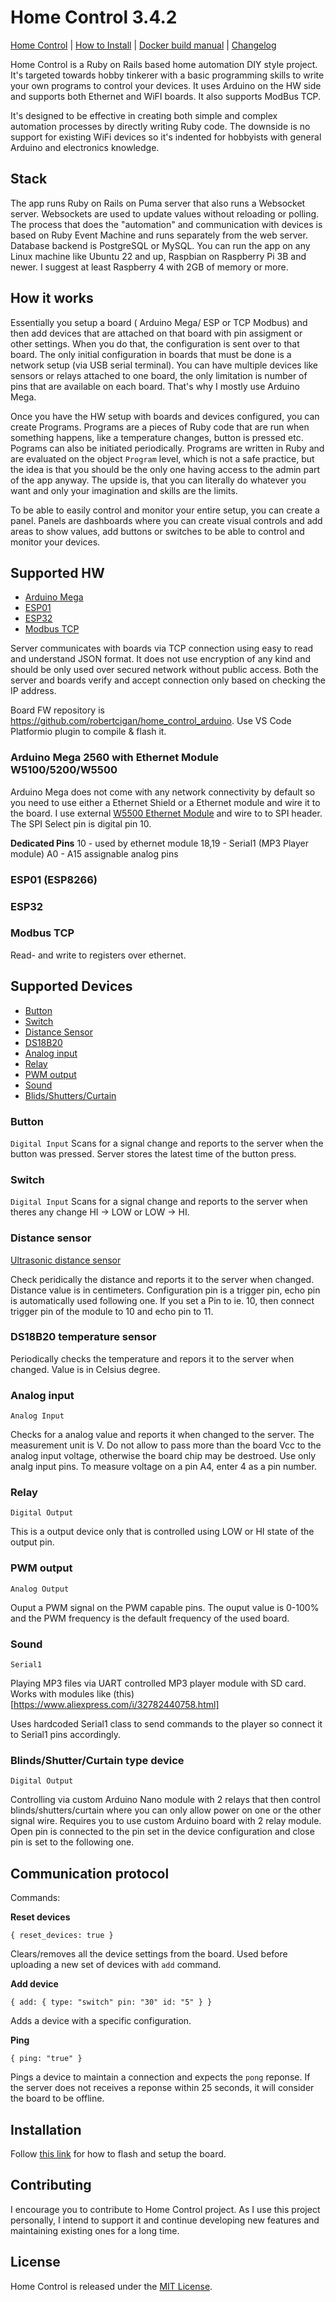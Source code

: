 # Home Control 3.4.2

[Home Control](README.md) | [How to Install](INSTALL.md) | [Docker build manual](BUILD.md) | [Changelog](CHANGELOG.md)

Home Control is a Ruby on Rails based home automation DIY style project. It's targeted towards hobby tinkerer with a basic programming skills to write your own programs to control your devices. It uses Arduino on the HW side and supports both Ethernet and WiFI boards. It also supports ModBus TCP.

It's designed to be effective in creating both simple and complex automation processes by directly writing Ruby code. The downside is no support for existing WiFi devices so it's indented for hobbyists with general Arduino and electronics knowledge.

## Stack

The app runs Ruby on Rails on Puma server that also runs a Websocket server. Websockets are used to update values without reloading or polling.
The process that does the "automation" and communication with devices is based on Ruby Event Machine and runs separately from the web server. Database backend is PostgreSQL or MySQL. You can run the app on any Linux machine like Ubuntu 22 and up, Raspbian on Raspberry Pi 3B and newer. I suggest at least Raspberry 4 with 2GB of memory or more.

## How it works

Essentially you setup a board ( Arduino Mega/ ESP or TCP Modbus) and then add devices that are attached on that board with pin assigment or other settings. When you do that, the configuration is sent over to that board. The only initial configuration in boards that must be done is a network setup (via USB serial terminal). You can have multiple devices like sensors or relays attached to one board, the only limitation is number of pins that are available on each board. That's why I mostly use Arduino Mega.

Once you have the HW setup with boards and devices configured, you can create Programs. Programs are a pieces of Ruby code that are run when something happens, like a temperature changes, button is pressed etc. Pograms can also be initiated periodically. Programs are written in Ruby and are evaluated on the object `Program` level, which is not a safe practice, but the idea is that you should be the only one having access to the admin part of the app anyway. The upside is, that you can literally do whatever you want and only your imagination and skills are the limits.

To be able to easily control and monitor your entire setup, you can create a panel. Panels are dashboards where you can create visual controls and add areas to show values, add buttons or switches to be able to control and monitor your devices.

## Supported HW
* [Arduino Mega](#arduino-mega-2560-with-ethernet-module-w51005200w5500)
* [ESP01](#esp01-esp8266)
* [ESP32](#esp32)
* [Modbus TCP](#modbus-tcp)

Server communicates with boards via TCP connection using easy to read and understand JSON format. It does not use encryption of any kind and should be only used over secured network without public access. Both the server and boards verify and accept connection only based on checking the IP address.

Board FW repository is https://github.com/robertcigan/home_control_arduino. Use VS Code Platformio plugin to compile & flash it.

### Arduino Mega 2560 with Ethernet Module W5100/5200/W5500

Arduino Mega does not come with any network connectivity by default so you need to use either a Ethernet Shield or a Ethernet module and wire it to the board. I use external [W5500 Ethernet Module](https://www.google.com/search?q=W5500+Ethernet+Network+Module&oq=W5500+Ethernet+Network+Module&gs_lcrp=EgZjaHJvbWUyCwgAEEUYExg5GIAEMgoIARAAGBMYFhgeMgoIAhAAGIAEGKIEMgoIAxAAGIAEGKIEMgoIBBAAGIAEGKIEMgoIBRAAGIAEGKIEMgYIBhBFGD3SAQczMTdqMGo0qAIAsAIB&sourceid=chrome&ie=UTF-8) and wire to to SPI header. The SPI Select pin is digital pin 10.

__Dedicated Pins__
10 - used by ethernet module
18,19 - Serial1 (MP3 Player module)
A0 - A15 assignable analog pins

### ESP01 (ESP8266)

### ESP32

### Modbus TCP
  Read- and write to registers over ethernet.

## Supported Devices

* [Button](#button)
* [Switch](#switch)
* [Distance Sensor](#distance-sensor)
* [DS18B20](#ds18b20-temperature-sensor)
* [Analog input](#analog-input)
* [Relay](#relay)
* [PWM output](#pwm-output)
* [Sound](#sound)
* [Blids/Shutters/Curtain](#blindsshuttercurtain-type-device)

### Button

`Digital Input`
Scans for a signal change and reports to the server when the button was pressed. Server stores the latest time of the button press.

### Switch

`Digital Input`
Scans for a signal change and reports to the server when theres any change HI -> LOW or LOW -> HI.

### Distance sensor
[Ultrasonic distance sensor](https://projecthub.arduino.cc/Isaac100/getting-started-with-the-hc-sr04-ultrasonic-sensor-7cabe1)

Check peridically the distance and reports it to the server when changed. Distance value is in centimeters. Configuration pin is a trigger pin, echo pin is automatically used following one. If you set a Pin to ie. 10, then connect trigger pin  of the module to 10 and echo pin to 11.

### DS18B20 temperature sensor

Periodically checks the temperature and repors it to the server when changed. Value is in Celsius degree.

### Analog input
`Analog Input`

Checks for a analog value and reports it when changed to the server. The measurement unit is V. Do not allow to pass more than the board Vcc to the analog input voltage, otherwise the board chip may be destroed. Use only analg input pins. To measure voltage on a pin A4, enter 4 as a pin number.

### Relay
`Digital Output`

This is a output device only that is controlled using LOW or HI state of the output pin.

### PWM output
`Analog Output`

Ouput a PWM signal on the PWM capable pins. The ouput value is 0-100% and the PWM frequency is the default frequency of the used board.

### Sound
`Serial1`

Playing MP3 files via UART controlled MP3 player module with SD card. Works with modules like (this)[https://www.aliexpress.com/i/32782440758.html]

Uses hardcoded Serial1 class to send commands to the player so connect it to Serial1 pins accordingly.

### Blinds/Shutter/Curtain type device
`Digital Output`

Controlling via custom Arduino Nano module with 2 relays that then control blinds/shutters/curtain where you can only allow power on one or the other signal wire. Requires you to use custom Arduino board with 2 relay module. Open pin is connected to the pin set in the device configuration and close pin is set to the following one.

## Communication protocol

Commands:

__Reset devices__

`{ reset_devices: true }`

Clears/removes all the device settings from the board. Used before uploading a new set of devices with `add` command.

__Add device__

`{
  add:
  {
    type: "switch"
    pin: "30"
    id: "5"
  }
}`

Adds a device with a specific configuration.

__Ping__

`{ ping: "true" }`

Pings a device to maintain a connection and expects the `pong` reponse. If the server does not receives a reponse within 25 seconds, it will consider the board to be offline.

## Installation

Follow [this link](/robertcigan/home_control_arduino) for how to flash and setup the board.

## Contributing

I encourage you to contribute to Home Control project. As I use this project personally, I intend to support it and continue developing new features and maintaining existing ones for a long time.

## License

Home Control is released under the [MIT License](https://opensource.org/licenses/MIT).
